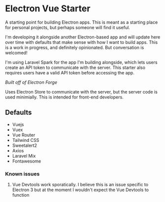 # Electron Vue Starter

A starting point for building Electron apps. This is meant as a starting place for personal projects, but perhaps someone will find it useful. 

I'm developing it alongside another Electron-based app and will update here over time with defaults that make sense with how I want to build apps. This is a work in progress, and definitely opinionated. But conversation is welcomed!

I'm using Laravel Spark for the app I'm building alongside, which lets users create an API token to communicate with the server. This starter also requires users have a valid API token before accessing the app.

*Built off of Electron Forge*

Uses Electron Store to communicate with the server, but the server code is used minimially. This is intended for front-end developers. 

## Defaults
* Vuejs
* Vuex
* Vue Router
* Tailwind CSS
* Sweetalert2
* Axios
* Laravel Mix
* Fontawesome

### Known issues
1. Vue Devtools work sporatically. I believe this is an issue specific to Electron 3 but at the moment I wouldn't expect the Vue Devtools to function
